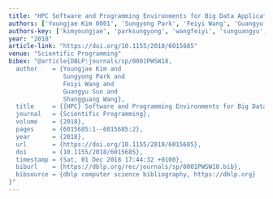 ```yaml
---
title: "HPC Software and Programming Environments for Big Data Applications"
authors: ['Youngjae Kim 0001', 'Sungyong Park', 'Feiyi Wang', 'Guangyu Sun', 'Shangguang Wang']
authors-key: ['kimyoungjae', 'parksungyong', 'wangfeiyi', 'sunguangyu', 'wangshangguang']
year: "2018"
article-link: "https://doi.org/10.1155/2018/6015685"
venue: "Scientific Programming"
bibex: "@article{DBLP:journals/sp/0001PWSW18,
  author    = {Youngjae Kim and
               Sungyong Park and
               Feiyi Wang and
               Guangyu Sun and
               Shangguang Wang},
  title     = {{HPC} Software and Programming Environments for Big Data Applications},
  journal   = {Scientific Programming},
  volume    = {2018},
  pages     = {6015685:1--6015685:2},
  year      = {2018},
  url       = {https://doi.org/10.1155/2018/6015685},
  doi       = {10.1155/2018/6015685},
  timestamp = {Sat, 01 Dec 2018 17:44:32 +0100},
  biburl    = {https://dblp.org/rec/journals/sp/0001PWSW18.bib},
  bibsource = {dblp computer science bibliography, https://dblp.org}
}"
---
```

